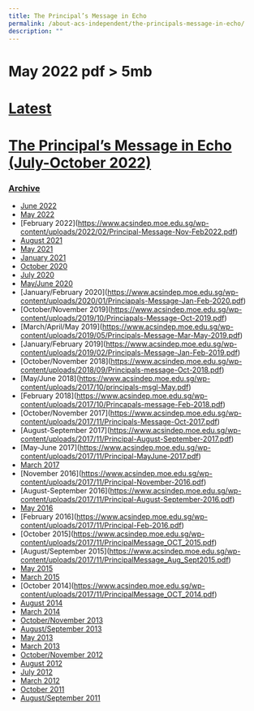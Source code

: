 ```yaml
---
title: The Principal’s Message in Echo
permalink: /about-acs-independent/the-principals-message-in-echo/
description: ""
---
```

# May 2022 pdf > 5mb

# <u>Latest</u>

# <a href="/files/About%20ACS(I)/Principal’s%20Message%20in%20Echo/2022-ACSPRESS-Principal-Message-July-Oct-2022.pdf" target="_blank">The Principal’s Message in Echo (July-October 2022)</a>

<a href="/files/About%20ACS(I)/Principal’s%20Message%20in%20Echo/" target="_blank"></a>

### <u>Archive</u>

*   [June 2022](https://www.acsindep.moe.edu.sg/wp-content/uploads/2022/07/2022-ACSPRESS-Principal-Message-May-July-2022.pdf)<a href="/files/About%20ACS(I)/Principal’s%20Message%20in%20Echo/" target="_blank"></a>
*   [May 2022](https://www.acsindep.moe.edu.sg/wp-content/uploads/2022/04/2022-ACSPRESS-Principal-Message-Feb-May-2022.pdf)
*   [February 2022]<a href="/files/About%20ACS(I)/Principal’s%20Message%20in%20Echo/" target="_blank"></a>(https://www.acsindep.moe.edu.sg/wp-content/uploads/2022/02/Principal-Message-Nov-Feb2022.pdf)
*   [August 2021](https://www.acsindep.moe.edu.sg/wp-content/uploads/2021/08/Principal-Message-June-August2021.pdf)<a href="/files/About%20ACS(I)/Principal’s%20Message%20in%20Echo/" target="_blank"></a>
*   [May 2021](https://www.acsindep.moe.edu.sg/wp-content/uploads/2021/05/Principal-Message-May-2021.pdf)<a href="/files/About%20ACS(I)/Principal’s%20Message%20in%20Echo/" target="_blank"></a>
*   [January 2021](https://www.acsindep.moe.edu.sg/wp-content/uploads/2021/02/Principal-Message-Jan-2021.pdf)<a href="/files/About%20ACS(I)/Principal’s%20Message%20in%20Echo/" target="_blank"></a>
*   [October 2020](https://www.acsindep.moe.edu.sg/wp-content/uploads/2020/10/Principals-Message-July-Oct-2020.pdf)<a href="/files/About%20ACS(I)/Principal’s%20Message%20in%20Echo/" target="_blank"></a>
*   [July 2020](https://www.acsindep.moe.edu.sg/wp-content/uploads/2020/08/ECHO-Message-Jul-2020-Final.pdf)<a href="/files/About%20ACS(I)/Principal’s%20Message%20in%20Echo/" target="_blank"></a>
*   [May/June 2020](https://www.acsindep.moe.edu.sg/wp-content/uploads/2020/06/Princiapals-Message-May-June-2020.pdf)<a href="/files/About%20ACS(I)/Principal’s%20Message%20in%20Echo/" target="_blank"></a>
*   [January/February 2020]<a href="/files/About%20ACS(I)/Principal’s%20Message%20in%20Echo/" target="_blank"></a>(https://www.acsindep.moe.edu.sg/wp-content/uploads/2020/01/Princiapals-Message-Jan-Feb-2020.pdf)
*   [October/November 2019]<a href="/files/About%20ACS(I)/Principal’s%20Message%20in%20Echo/" target="_blank"></a>(https://www.acsindep.moe.edu.sg/wp-content/uploads/2019/10/Princiapals-Message-Oct-2019.pdf)
*   [March/April/May 2019]<a href="/files/About%20ACS(I)/Principal’s%20Message%20in%20Echo/" target="_blank"></a>(https://www.acsindep.moe.edu.sg/wp-content/uploads/2019/05/Principals-Message-Mar-May-2019.pdf)
*   [January/February 2019]<a href="/files/About%20ACS(I)/Principal’s%20Message%20in%20Echo/" target="_blank"></a>(https://www.acsindep.moe.edu.sg/wp-content/uploads/2019/02/Principals-Message-Jan-Feb-2019.pdf)
*   [October/November 2018]<a href="/files/About%20ACS(I)/Principal’s%20Message%20in%20Echo/" target="_blank"></a>(https://www.acsindep.moe.edu.sg/wp-content/uploads/2018/09/Principals-message-Oct-2018.pdf)
*   [May/June 2018]<a href="/files/About%20ACS(I)/Principal’s%20Message%20in%20Echo/" target="_blank"></a>(https://www.acsindep.moe.edu.sg/wp-content/uploads/2017/10/principals-msgl-May.pdf)
*   [February 2018]<a href="/files/About%20ACS(I)/Principal’s%20Message%20in%20Echo/" target="_blank"></a>(https://www.acsindep.moe.edu.sg/wp-content/uploads/2017/10/Princapals-message-Feb-2018.pdf)
*   [October/November 2017]<a href="/files/About%20ACS(I)/Principal’s%20Message%20in%20Echo/" target="_blank"></a>(https://www.acsindep.moe.edu.sg/wp-content/uploads/2017/11/Principals-Message-Oct-2017.pdf)
*   [August-September 2017]<a href="/files/About%20ACS(I)/Principal’s%20Message%20in%20Echo/" target="_blank"></a>(https://www.acsindep.moe.edu.sg/wp-content/uploads/2017/11/Principal-August-September-2017.pdf)
*   [May-June 2017]<a href="/files/About%20ACS(I)/Principal’s%20Message%20in%20Echo/" target="_blank"></a>(https://www.acsindep.moe.edu.sg/wp-content/uploads/2017/11/Principal-MayJune-2017.pdf)
*   [March 2017](https://www.acsindep.moe.edu.sg/wp-content/uploads/2017/11/Principal-March-2017.pdf)<a href="/files/About%20ACS(I)/Principal’s%20Message%20in%20Echo/" target="_blank"></a>
*   [November 2016]<a href="/files/About%20ACS(I)/Principal’s%20Message%20in%20Echo/" target="_blank"></a>(https://www.acsindep.moe.edu.sg/wp-content/uploads/2017/11/Principal-November-2016.pdf)
*   [August-September 2016]<a href="/files/About%20ACS(I)/Principal’s%20Message%20in%20Echo/" target="_blank"></a>(https://www.acsindep.moe.edu.sg/wp-content/uploads/2017/11/Principal-August-September-2016.pdf)
*   [May 2016](https://www.acsindep.moe.edu.sg/wp-content/uploads/2017/11/Principal-May-2016.pdf)<a href="/files/About%20ACS(I)/Principal’s%20Message%20in%20Echo/" target="_blank"></a>
*   [February 2016]<a href="/files/About%20ACS(I)/Principal’s%20Message%20in%20Echo/" target="_blank"></a>(https://www.acsindep.moe.edu.sg/wp-content/uploads/2017/11/Principal-Feb-2016.pdf)
*   [October 2015]<a href="/files/About%20ACS(I)/Principal’s%20Message%20in%20Echo/" target="_blank"></a>(https://www.acsindep.moe.edu.sg/wp-content/uploads/2017/11/PrincipalMessage_OCT_2015.pdf)
*   [August/September 2015]<a href="/files/About%20ACS(I)/Principal’s%20Message%20in%20Echo/" target="_blank"></a>(https://www.acsindep.moe.edu.sg/wp-content/uploads/2017/11/PrincipalMessage_Aug_Sept2015.pdf)
*   [May 2015](https://www.acsindep.moe.edu.sg/wp-content/uploads/2017/11/PrincipalMessage_May2015.pdf)<a href="/files/About%20ACS(I)/Principal’s%20Message%20in%20Echo/" target="_blank"></a>
*   [March 2015](https://www.acsindep.moe.edu.sg/wp-content/uploads/2017/11/PrincipalMessage_feb-march2015.pdf)<a href="/files/About%20ACS(I)/Principal’s%20Message%20in%20Echo/" target="_blank"></a>
*   [October 2014]<a href="/files/About%20ACS(I)/Principal’s%20Message%20in%20Echo/" target="_blank"></a>(https://www.acsindep.moe.edu.sg/wp-content/uploads/2017/11/PrincipalMessage_OCT_2014.pdf)
*   [August 2014](https://www.acsindep.moe.edu.sg/wp-content/uploads/2017/11/PrincipalMessage_August2014.pdf)<a href="/files/About%20ACS(I)/Principal’s%20Message%20in%20Echo/" target="_blank"></a>
*   [March 2014](https://www.acsindep.moe.edu.sg/wp-content/uploads/2017/11/PrincipalMessage_March2014.pdf)<a href="/files/About%20ACS(I)/Principal’s%20Message%20in%20Echo/" target="_blank"></a>
*   [October/November 2013](https://www.acsindep.moe.edu.sg/wp-content/uploads/2017/11/echo2013OctNocissuePrincipalMsg.pdf)<a href="/files/About%20ACS(I)/Principal’s%20Message%20in%20Echo/" target="_blank"></a>
*   [August/September 2013](https://www.acsindep.moe.edu.sg/wp-content/uploads/2017/11/ACSPress_July_2013_Issue_Principle_Message.pdf)<a href="/files/About%20ACS(I)/Principal’s%20Message%20in%20Echo/" target="_blank"></a>
*   [May 2013](https://www.acsindep.moe.edu.sg/wp-content/uploads/2017/11/ACSPress_May_2013_Issue_Principle_Message.pdf)<a href="/files/About%20ACS(I)/Principal’s%20Message%20in%20Echo/" target="_blank"></a>
*   [March 2013](https://www.acsindep.moe.edu.sg/wp-content/uploads/2017/11/ACSPress_March_2013_Issue_Principle_Message.pdf)<a href="/files/About%20ACS(I)/Principal’s%20Message%20in%20Echo/" target="_blank"></a>
*   <a href="/files/About%20ACS(I)/Principal’s%20Message%20in%20Echo/Deputy_Principal_Mrs_Tan_ECHO_message_OctNovember_2012.pdf" target="_blank">October/November 2012</a>
*   <a href="/files/About%20ACS(I)/Principal’s%20Message%20in%20Echo/Principal_Msg_AugustSept2012.pdf" target="_blank">August 2012</a>
*   <a href="/files/About%20ACS(I)/Principal’s%20Message%20in%20Echo/Principals_Msg_July_2012.pdf" target="_blank">July 2012</a>
*   <a href="/files/About%20ACS(I)/Principal’s%20Message%20in%20Echo/PrincipalMsg_Mar2012.pdf" target="_blank">March 2012</a>
*   <a href="/files/About%20ACS(I)/Principal’s%20Message%20in%20Echo/PrincipalMsg_Oct_2011.pdf" target="_blank">October 2011</a>
*  <a href="/files/About%20ACS(I)/Principal’s%20Message%20in%20Echo/echo2011AugSepissuePrincipalMsg.pdf" target="_blank">August/September 2011</a>